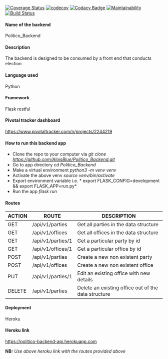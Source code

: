 [![Coverage Status](https://coveralls.io/repos/github/AloisBlue/Politico_Backend/badge.svg?branch=ch-intergrations-fix-163768112)](https://coveralls.io/github/AloisBlue/Politico_Backend?branch=ch-intergrations-fix-163768112)
[![codecov](https://codecov.io/gh/AloisBlue/Politico_Backend/branch/ft-get-specific-office-163720410/graph/badge.svg)](https://codecov.io/gh/AloisBlue/Politico_Backend)
[![Codacy Badge](https://api.codacy.com/project/badge/Grade/b52fa8718b0c4538b6c4f2511190131a)](https://www.codacy.com/app/AloisBlue/Politico_Backend?utm_source=github.com&amp;utm_medium=referral&amp;utm_content=AloisBlue/Politico_Backend&amp;utm_campaign=Badge_Grade)
[![Maintainability](https://api.codeclimate.com/v1/badges/a99a88d28ad37a79dbf6/maintainability)](https://codeclimate.com/github/codeclimate/codeclimate/maintainability)
[![Build Status](https://travis-ci.com/AloisBlue/Politico_Backend.svg?branch=ft-get-specific-office-163720410)](https://travis-ci.com/AloisBlue/Politico_Backend)

#### Name of the backend
Politico_Backend
#### Description
The backend is designed to be consumed by a front end that conducts election
#### Language used
Python
#### Framework
Flask restful
#### Pivotal tracker dashboard
https://www.pivotaltracker.com/n/projects/2244219
#### How to run this backend app
- Clone the repo to your computer via *git clone https://github.com/AloisBlue/Politico_Backend.git*
- Go to app directory *cd Politico_Backend*
- Make a virtual environment *python3 -m venv venv*
- Activate the above venv *source venv/bin/activate*
- Export environment variable i.e. * export FLASK_CONFIG=development && export FLASK_APP=run.py*
- Run the app *flask run*

#### Routes
|ACTION   |ROUTE   |DESCRIPTION   |
|---|---|---|
|GET  | /api/v1/parties  |Get all parties in the data structure   |
|GET | /api/v1/offices  |Get all offices in the data structure   |
|GET  |/api/v1/parties/1   |Get a particular party by id   |
|GET   |/api/v1/offices/1   |Get a particular office by id   |
|POST   |/api/v1/parties   |Create a new non existent party   |
|POST   |/api/v1/offices   |Create a new non existent office   |
|PUT   |/api/v1/parties/1   |Edit an existing office with new details   |
|DELETE   |/api/v1/parties   |Delete an existing office out of the data structure   |

#### Deployment
Heroku
#### Heroku link
https://politico-backend-api.herokuapp.com

**NB:** *Use above heroku link with the routes provided above*

